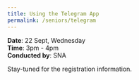 ```yaml
---
title: Using the Telegram App
permalink: /seniors/telegram
---
```

**Date**: 22 Sept, Wednesday  
**Time**: 3pm - 4pm  
**Conducted by**: SNA

Stay-tuned for the registration information.